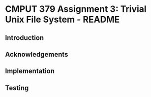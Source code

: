 # CMPUT 379 Assignment 3: Trivial Unix File System - README

## Introduction

## Acknowledgements

## Implementation

## Testing
